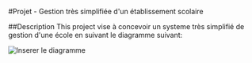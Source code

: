 #Projet - Gestion très simplifiée d'un établissement scolaire


##Description
This project vise à concevoir un systeme très simplifié de gestion d'une école en suivant le diagramme suivant:

![Inserer le diagramme](https://github.com/arielDirema/Systeme-Simple-de-gestion-d-cole/imgs/Diagramme.JPG)
